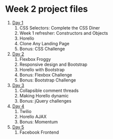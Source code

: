 # Week 2 project files

1. [Day 1](day1/README.md)
    1. CSS Selectors: Complete the CSS Diner
    1. Week 1 refresher: Constructors and Objects
    1. Horello
    1. Clone Any Landing Page
    1. Bonus: CSS Challenge
1. [Day 2](day2/README.md)
    1. Flexbox Froggy
    1. Responsive design and Bootstrap
    1. Horello with Bootstrap
    1. Bonus: Flexbox Challenge
    1. Bonus: Bootstrap Challenge
1. [Day 3](day3/README.md)
    1. Collapsible comment threads
    1. Making Horello dynamic
    1. Bonus: jQuery challenges
1. [Day 4](day4/README.md)
    1. Twilio
    1. Horello AJAX
    1. Bonus: Momentum
1. [Day 5](day5/README.md)
    1. Facebook Frontend
